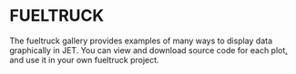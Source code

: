 FUELTRUCK
=======================
The fueltruck gallery provides examples of many ways to display data graphically in JET. You can view and download source code for each plot[.](#.) and use it in your own fueltruck project.